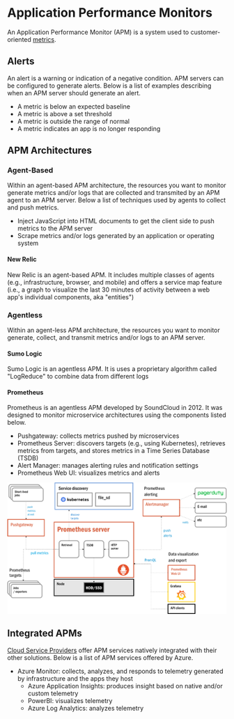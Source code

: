# Application Performance Monitors
An Application Performance Monitor (APM) is a system used to customer-oriented [metrics](/cloud/monitoring/README.md#metrics). 

## Alerts  
An alert is a warning or indication of a negative condition. APM servers can be configured to generate alerts. Below is a list of examples describing when an APM server should generate an alert. 
* A metric is below an expected baseline
* A metric is above a set threshold
* A metric is outside the range of normal
* A metric indicates an app is no longer responding

## APM Architectures
### Agent-Based
Within an agent-based APM architecture, the resources you want to monitor generate metrics and/or logs that are collected and transmited by an APM agent to an APM server. Below a list of techniques used by agents to collect and push metrics. 
* Inject JavaScript into HTML documents to get the client side to push metrics to the APM server
* Scrape metrics and/or logs generated by an application or operating system

#### New Relic
New Relic is an agent-based APM. It includes multiple classes of agents (e.g., infrastructure, browser, and mobile) and offers a service map feature (i.e., a graph to visualize the last 30 minutes of activity between a web app's individual components, aka "entities")

### Agentless
Within an agent-less APM architecture, the resources you want to monitor generate, collect, and transmit metrics and/or logs to an APM server. 

#### Sumo Logic
Sumo Logic is an agentless APM. It is uses a proprietary algorithm called "LogReduce" to combine data from different logs

#### Prometheus
Prometheus is an agentless APM developed by SoundCloud in 2012. It was designed to monitor microservice architectures using the components listed below. 
* Pushgateway: collects metrics pushed by microservices
* Prometheus Server: discovers targets (e.g., using Kubernetes), retrieves metrics from targets, and stores metrics in a Time Series Database (TSDB)
* Alert Manager: manages alerting rules and notification settings
* Prometheus Web UI: visualizes metrics and alerts

![Prometheus](/theory/cloud/monitoring/prometheus.png)

## Integrated APMs
[Cloud Service Providers](/theory/cloud/README.md#cloud-service-providers) offer APM services natively integrated with their other solutions. Below is a list of APM services offered by Azure. 
* Azure Monitor: collects, analyzes, and responds to telemetry generated by infrastructure and the apps they host
  * Azure Application Insights: produces insight based on native and/or custom telemetry
  * PowerBI: visualizes telemetry
  * Azure Log Analytics: analyzes telemetry

